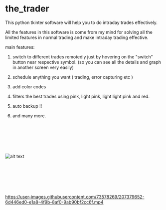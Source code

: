 # the_trader

This python tkinter software will help you to do intraday trades effectively.

All the features in this software is come from my mind for solving all the limited features in normal trading and make intraday trading effective.

main features:

1. switch to different trades remotedly just by hovering on the "switch" button near respective symbol. (so you can see all the details and graph in another screen very easily)


2. schedule anything you want ( trading, error capturing etc )


3. add color codes


4. filters the best trades using pink, light pink, light light pink and red.


5. auto backup !!


6. and many more.




<br><br><br><br><br>



![alt text](https://github.com/penguinlips/the_trader/blob/main/the_trader.jpg?raw=true)



<br><br><br><br><br>



https://user-images.githubusercontent.com/73578269/207379652-6d446ed0-e1a8-4f9b-8af0-9ab90bf2cc6f.mp4



<br><br><br><br><br>


